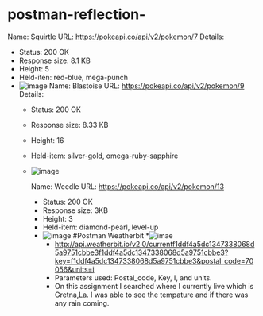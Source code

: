 # postman-reflection-
Name: Squirtle
URL: https://pokeapi.co/api/v2/pokemon/7
Details:
* Status: 200 OK
* Response size: 8.1 KB
* Height: 5
* Held-iten: red-blue, mega-punch
* ![image](https://res.cloudinary.com/dkyvfb3y2/image/upload/v1724794902/Screenshot_2024-08-27_154645_ehqrqj.png)
  Name: Blastoise
  URL: https://pokeapi.co/api/v2/pokemon/9
  Details:
  * Status: 200 OK
  * Response size: 8.33 KB
  * Height: 16
  * Held-item: silver-gold, omega-ruby-sapphire
  * ![image](https://res.cloudinary.com/dkyvfb3y2/image/upload/v1724796485/Screenshot_2024-08-27_170716_z0nqwx.png)

    Name: Weedle
    URL: https://pokeapi.co/api/v2/pokemon/13
    * Status: 200 OK
    * Response size: 3KB
    * Height: 3
    * Held-item: diamond-pearl, level-up
    * ![image](https://res.cloudinary.com/dkyvfb3y2/image/upload/v1724796236/Screenshot_2024-08-27_164334_fxdlbj.png)
      #Postman Weatherbit
      *![imae](https://res.cloudinary.com/dkyvfb3y2/image/upload/v1725397108/Screenshot_2024-09-03_155732_h3ldmc.png)
      * http://api.weatherbit.io/v2.0/currentf1ddf4a5dc1347338068d5a9751cbbe3f1ddf4a5dc1347338068d5a9751cbbe3?key=f1ddf4a5dc1347338068d5a9751cbbe3&postal_code=70056&units=i
      * Parameters used: Postal_code, Key, I, and units.
      * On this assignment I searched where I currently live which is Gretna,La. I was able to see the tempature and if there was any rain coming.
    
